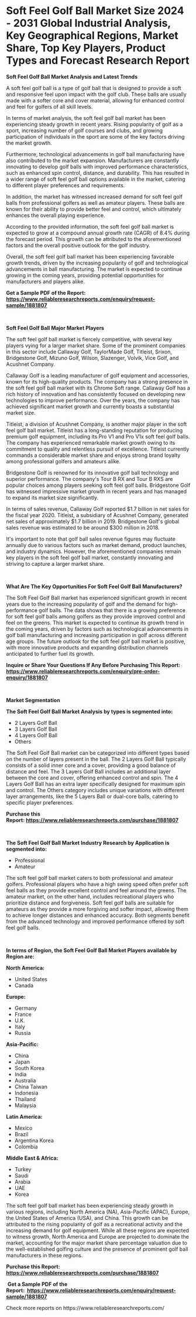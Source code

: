 <p><h1>Soft Feel Golf Ball Market Size 2024 - 2031 Global Industrial Analysis, Key Geographical Regions, Market Share, Top Key Players, Product Types and Forecast Research Report</h1></p><p><strong>Soft Feel Golf Ball Market Analysis and Latest Trends</strong></p>
<p><p>A soft feel golf ball is a type of golf ball that is designed to provide a soft and responsive feel upon impact with the golf club. These balls are usually made with a softer core and cover material, allowing for enhanced control and feel for golfers of all skill levels.</p><p>In terms of market analysis, the soft feel golf ball market has been experiencing steady growth in recent years. Rising popularity of golf as a sport, increasing number of golf courses and clubs, and growing participation of individuals in the sport are some of the key factors driving the market growth.</p><p>Furthermore, technological advancements in golf ball manufacturing have also contributed to the market expansion. Manufacturers are constantly innovating to develop golf balls with improved performance characteristics, such as enhanced spin control, distance, and durability. This has resulted in a wider range of soft feel golf ball options available in the market, catering to different player preferences and requirements.</p><p>In addition, the market has witnessed increased demand for soft feel golf balls from professional golfers as well as amateur players. These balls are known for their ability to provide better feel and control, which ultimately enhances the overall playing experience.</p><p>According to the provided information, the soft feel golf ball market is expected to grow at a compound annual growth rate (CAGR) of 8.4% during the forecast period. This growth can be attributed to the aforementioned factors and the overall positive outlook for the golf industry.</p><p>Overall, the soft feel golf ball market has been experiencing favorable growth trends, driven by the increasing popularity of golf and technological advancements in ball manufacturing. The market is expected to continue growing in the coming years, providing potential opportunities for manufacturers and players alike.</p></p>
<p><strong>Get a Sample PDF of the Report:&nbsp; <a href="https://www.reliableresearchreports.com/enquiry/request-sample/1881807">https://www.reliableresearchreports.com/enquiry/request-sample/1881807</a></strong></p>
<p>&nbsp;</p>
<p><strong>Soft Feel Golf Ball Major Market Players</strong></p>
<p><p>The soft feel golf ball market is fiercely competitive, with several key players vying for a larger market share. Some of the prominent companies in this sector include Callaway Golf, TaylorMade Golf, Titleist, Srixon, Bridgestone Golf, Mizuno Golf, Wilson, Slazenger, Volvik, Vice Golf, and Acushnet Company.</p><p>Callaway Golf is a leading manufacturer of golf equipment and accessories, known for its high-quality products. The company has a strong presence in the soft feel golf ball market with its Chrome Soft range. Callaway Golf has a rich history of innovation and has consistently focused on developing new technologies to improve performance. Over the years, the company has achieved significant market growth and currently boasts a substantial market size.</p><p>Titleist, a division of Acushnet Company, is another major player in the soft feel golf ball market. Titleist has a long-standing reputation for producing premium golf equipment, including its Pro V1 and Pro V1x soft feel golf balls. The company has experienced remarkable market growth owing to its commitment to quality and relentless pursuit of excellence. Titleist currently commands a considerable market share and enjoys strong brand loyalty among professional golfers and amateurs alike.</p><p>Bridgestone Golf is renowned for its innovative golf ball technology and superior performance. The company's Tour B RX and Tour B RXS are popular choices among players seeking soft feel golf balls. Bridgestone Golf has witnessed impressive market growth in recent years and has managed to expand its market size significantly.</p><p>In terms of sales revenue, Callaway Golf reported $1.7 billion in net sales for the fiscal year 2020. Titleist, a subsidiary of Acushnet Company, generated net sales of approximately $1.7 billion in 2019. Bridgestone Golf's global sales revenue was estimated to be around $300 million in 2018.</p><p>It's important to note that golf ball sales revenue figures may fluctuate annually due to various factors such as market demand, product launches, and industry dynamics. However, the aforementioned companies remain key players in the soft feel golf ball market, constantly innovating and striving to capture a larger market share.</p></p>
<p>&nbsp;</p>
<p><strong>What Are The Key Opportunities For Soft Feel Golf Ball Manufacturers?</strong></p>
<p><p>The Soft Feel Golf Ball market has experienced significant growth in recent years due to the increasing popularity of golf and the demand for high-performance golf balls. The data shows that there is a growing preference for soft feel golf balls among golfers as they provide improved control and feel on the greens. This market is expected to continue its growth trend in the coming years, driven by factors such as technological advancements in golf ball manufacturing and increasing participation in golf across different age groups. The future outlook for the soft feel golf ball market is positive, with more innovative products and expanding distribution channels anticipated to further fuel its growth.</p></p>
<p><strong>Inquire or Share Your Questions If Any Before Purchasing This Report: <a href="https://www.reliableresearchreports.com/enquiry/pre-order-enquiry/1881807">https://www.reliableresearchreports.com/enquiry/pre-order-enquiry/1881807</a></strong></p>
<p>&nbsp;</p>
<p><strong>Market Segmentation</strong></p>
<p><strong>The Soft Feel Golf Ball Market Analysis by types is segmented into:</strong></p>
<p><ul><li>2 Layers Golf Ball</li><li>3 Layers Golf Ball</li><li>4 Layers Golf Ball</li><li>Others</li></ul></p>
<p><p>The Soft Feel Golf Ball market can be categorized into different types based on the number of layers present in the ball. The 2 Layers Golf Ball typically consists of a solid inner core and a cover, providing a good balance of distance and feel. The 3 Layers Golf Ball includes an additional layer between the core and cover, offering enhanced control and spin. The 4 Layers Golf Ball has an extra layer specifically designed for maximum spin and control. The Others category includes unique variations with different layer arrangements, like the 5 Layers Ball or dual-core balls, catering to specific player preferences.</p></p>
<p><strong>Purchase this Report:&nbsp;<a href="https://www.reliableresearchreports.com/purchase/1881807">https://www.reliableresearchreports.com/purchase/1881807</a></strong></p>
<p>&nbsp;</p>
<p><strong>The Soft Feel Golf Ball Market Industry Research by Application is segmented into:</strong></p>
<p><ul><li>Professional</li><li>Amateur</li></ul></p>
<p><p>The soft feel golf ball market caters to both professional and amateur golfers. Professional players who have a high swing speed often prefer soft feel balls as they provide excellent control and feel around the greens. The amateur market, on the other hand, includes recreational players who prioritize distance and forgiveness. Soft feel golf balls are suitable for amateurs as they provide a more forgiving and softer impact, allowing them to achieve longer distances and enhanced accuracy. Both segments benefit from the advanced technology and improved performance offered by soft feel golf balls.</p></p>
<p>&nbsp;</p>
<p><strong>In terms of Region, the Soft Feel Golf Ball Market Players available by Region are:</strong></p>
<p>
    <p> <strong> North America: </strong>
        <ul>
            <li>United States</li>
            <li>Canada</li>
        </ul>
        </p> 
    <p> <strong> Europe: </strong>
        <ul>
            <li>Germany</li>
            <li>France</li>
            <li>U.K.</li>
            <li>Italy</li>
            <li>Russia</li>
        </ul>
        </p> 
    <p> <strong> Asia-Pacific: </strong>
        <ul>
            <li>China</li>
            <li>Japan</li>
            <li>South Korea</li>
            <li>India</li>
            <li>Australia</li>
            <li>China Taiwan</li>
            <li>Indonesia</li>
            <li>Thailand</li>
            <li>Malaysia</li>
        </ul>
        </p> 
    <p> <strong> Latin America: </strong>
        <ul>
            <li>Mexico</li>
            <li>Brazil</li>
            <li>Argentina Korea</li>
            <li>Colombia</li>
        </ul>
        </p> 
    <p> <strong> Middle East & Africa: </strong>
        <ul>
            <li>Turkey</li>
            <li>Saudi</li>
            <li>Arabia</li>
            <li>UAE</li>
            <li>Korea</li>
        </ul>
    </p>
    </p>
<p><p>The soft feel golf ball market has been experiencing steady growth in various regions, including North America (NA), Asia-Pacific (APAC), Europe, the United States of America (USA), and China. This growth can be attributed to the rising popularity of golf as a recreational activity and the increasing demand for golf equipment. While all these regions are expected to witness growth, North America and Europe are projected to dominate the market, accounting for the major market share percentage valuation due to the well-established golfing culture and the presence of prominent golf ball manufacturers in these regions.</p></p>
<p><strong>Purchase this Report: <a href="https://www.reliableresearchreports.com/purchase/1881807">https://www.reliableresearchreports.com/purchase/1881807</a></strong></p>
<p>&nbsp;<strong>Get a Sample PDF of the Report:&nbsp;&nbsp;<a href="https://www.reliableresearchreports.com/enquiry/request-sample/1881807">https://www.reliableresearchreports.com/enquiry/request-sample/1881807</a></strong></p>
<p><strong></strong></p>
<p>Check more reports on https://www.reliableresearchreports.com/</p>